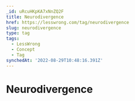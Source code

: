 ```yaml
---
_id: uRcuHKpKA7xNnZQ2F
title: Neurodivergence
href: https://lesswrong.com/tag/neurodivergence
slug: neurodivergence
type: tag
tags:
  - LessWrong
  - Concept
  - Tag
synchedAt: '2022-08-29T10:48:16.391Z'
---
```


# Neurodivergence
